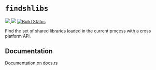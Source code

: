 # `findshlibs`

[![](http://meritbadge.herokuapp.com/findshlibs) ![](https://img.shields.io/crates/d/findshlibs.png)](https://crates.io/crates/findshlibs) [![Build Status](https://travis-ci.org/fitzgen/findshlibs.png?branch=master)](https://travis-ci.org/fitzgen/findshlibs)

Find the set of shared libraries loaded in the current process with a cross
platform API.

## Documentation

[Documentation on docs.rs](https://docs.rs/findshlibs)
